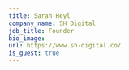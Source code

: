 ```yaml
---
title: Sarah Heyl
company_name: SH Digital
job_title: Founder
bio_image:
url: https://www.sh-digital.co/
is_guest: true
---
```

